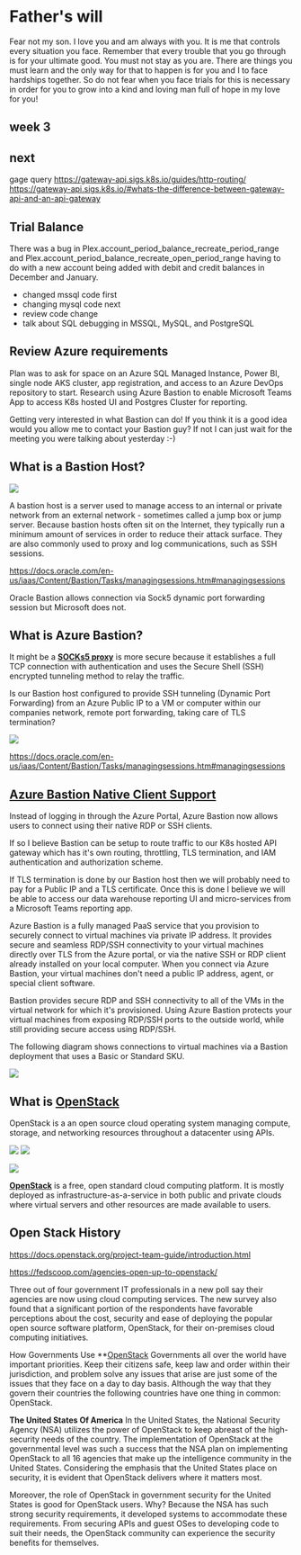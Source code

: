 # Father's will

Fear not my son.  I love you and am always with you.  It is me that controls every situation you face. Remember that every trouble that you go through is for your ultimate good. You must not stay as you are. There are things you must learn and the only way for that to happen is for you and I to face hardships together.  So do not fear when you face trials for this is necessary in order for you to grow into a kind and loving man full of hope in my love for you!

## week 3

## next

gage query
<https://gateway-api.sigs.k8s.io/guides/http-routing/>
<https://gateway-api.sigs.k8s.io/#whats-the-difference-between-gateway-api-and-an-api-gateway>

## Trial Balance

There was a bug in Plex.account_period_balance_recreate_period_range and Plex.account_period_balance_recreate_open_period_range having to do with a new account being added with debit and credit balances in December and January.

- changed mssql code first
- changing mysql code next
- review code change
- talk about SQL debugging in MSSQL, MySQL, and PostgreSQL

## Review Azure requirements

Plan was to ask for space on an Azure SQL Managed Instance, Power BI, single node AKS cluster, app registration, and access to an Azure DevOps repository to start.  Research using Azure Bastion to enable Microsoft Teams App to access K8s hosted UI and Postgres Cluster for reporting.

Getting very interested in what Bastion can do! If you think it is a good idea would you allow me to contact your Bastion guy?  If not I can just wait for the meeting you were talking about yesterday :-)

## What is a Bastion Host?

![](https://discover.strongdm.com/hs-fs/hubfs/Imported_Blog_Media/605d2e18679dad4a2e0b7df4_StrongDM-1-AWS-bastion-host-user-flow-3.jpg?width=780&height=438&name=605d2e18679dad4a2e0b7df4_StrongDM-1-AWS-bastion-host-user-flow-3.jpg)

A bastion host is a server used to manage access to an internal or private network from an external network - sometimes called a jump box or jump server. Because bastion hosts often sit on the Internet, they typically run a minimum amount of services in order to reduce their attack surface. They are also commonly used to proxy and log communications, such as SSH sessions.

<https://docs.oracle.com/en-us/iaas/Content/Bastion/Tasks/managingsessions.htm#managingsessions>

Oracle Bastion allows connection via Sock5 dynamic port forwarding session but Microsoft does not.

## What is Azure Bastion?

It might be a **[SOCKs5 proxy](https://securityintelligence.com/posts/socks-proxy-primer-what-is-socks5-and-why-should-you-use-it/)** is more secure because it establishes a full TCP connection with authentication and uses the Secure Shell (SSH) encrypted tunneling method to relay the traffic.

Is our Bastion host configured to provide SSH tunneling (Dynamic Port Forwarding) from an Azure Public IP to a VM or computer within our companies network, remote port forwarding, taking care of TLS termination?

![](https://learn.microsoft.com/en-us/azure/bastion/media/connect-ip-address/ip-address.png)

<https://docs.oracle.com/en-us/iaas/Content/Bastion/Tasks/managingsessions.htm#managingsessions>

## **[Azure Bastion Native Client Support](https://codyburkard.com/blog/bastionabuse/)**

Instead of logging in through the Azure Portal, Azure Bastion now allows users to connect using their native RDP or SSH clients.

If so I believe Bastion can be setup to route traffic to our K8s hosted API gateway which has it's own routing, throttling, TLS termination, and IAM authentication and authorization scheme.

If TLS termination is done by our Bastion host then we will probably need to pay for a Public IP and a TLS certificate. Once this is done I believe we will be able to access our data warehouse reporting UI and micro-services from a Microsoft Teams reporting app.

Azure Bastion is a fully managed PaaS service that you provision to securely connect to virtual machines via private IP address. It provides secure and seamless RDP/SSH connectivity to your virtual machines directly over TLS from the Azure portal, or via the native SSH or RDP client already installed on your local computer. When you connect via Azure Bastion, your virtual machines don't need a public IP address, agent, or special client software.

Bastion provides secure RDP and SSH connectivity to all of the VMs in the virtual network for which it's provisioned. Using Azure Bastion protects your virtual machines from exposing RDP/SSH ports to the outside world, while still providing secure access using RDP/SSH.

The following diagram shows connections to virtual machines via a Bastion deployment that uses a Basic or Standard SKU.

![](https://learn.microsoft.com/en-us/azure/bastion/media/bastion-overview/architecture.png)

## What is **[OpenStack](https://www.openstack.org/software/)**

OpenStack is a an open source cloud operating system managing compute, storage, and networking resources throughout a datacenter using APIs.

![](https://object-storage-ca-ymq-1.vexxhost.net/swift/v1/6e4619c416ff4bd19e1c087f27a43eea/www-images-prod/openstack-logo/2016R/OpenStack-Logo-Horizontal.SVG)
![](https://object-storage-ca-ymq-1.vexxhost.net/swift/v1/6e4619c416ff4bd19e1c087f27a43eea/www-assets-prod/learn/homepage-OpenStack-SFAs.svg)

![](https://docs.openstack.org/install-guide/_images/openstack_kilo_conceptual_arch.png)

**[OpenStack](https://en.wikipedia.org/wiki/OpenStack)** is a free, open standard cloud computing platform. It is mostly deployed as infrastructure-as-a-service in both public and private clouds where virtual servers and other resources are made available to users.

## Open Stack History

<https://docs.openstack.org/project-team-guide/introduction.html>

<https://fedscoop.com/agencies-open-up-to-openstack/>

Three out of four government IT professionals in a new poll say their agencies are now using cloud computing services. The new survey also found that a significant portion of the respondents have favorable perceptions about the cost, security and ease of deploying the popular open source software platform, OpenStack, for their on-premises cloud computing initiatives.

How Governments Use **[OpenStack](https://vexxhost.com/blog/how-governments-use-openstack-around-the-world/
)
Governments all over the world have important priorities. Keep their citizens safe, keep law and order within their jurisdiction, and problem solve any issues that arise are just some of the issues that they face on a day to day basis. Although the way that they govern their countries the following countries have one thing in common: OpenStack.

**The United States Of America**
In the United States, the National Security Agency (NSA) utilizes the power of OpenStack to keep abreast of the high-security needs of the country. The implementation of OpenStack at the governmental level was such a success that the NSA plan on implementing OpenStack to all 16 agencies that make up the intelligence community in the United States. Considering the emphasis that the United States place on security, it is evident that OpenStack delivers where it matters most.

Moreover, the role of OpenStack in government security for the United States is good for OpenStack users. Why? Because the NSA has such strong security requirements, it developed systems to accommodate these requirements. From securing APIs and guest OSes to developing code to suit their needs, the OpenStack community can experience the security benefits for themselves.
